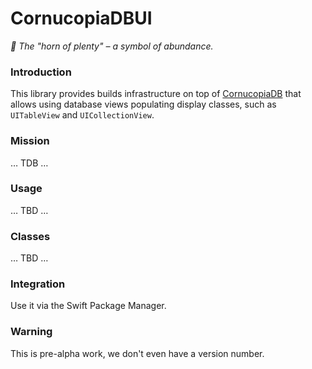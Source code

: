 # CornucopiaDBUI

_:shell: The "horn of plenty" – a symbol of abundance._

### Introduction

This library provides builds infrastructure on top of [CornucopiaDB](https://github.com/Cornucopia-Swift/CornucopiaDB)
that allows using database views populating display classes, such as `UITableView` and `UICollectionView`.

### Mission

… TDB …

### Usage

… TBD …

### Classes

… TBD …

### Integration

Use it via the Swift Package Manager.

### Warning

This is pre-alpha work, we don't even have a version number.
